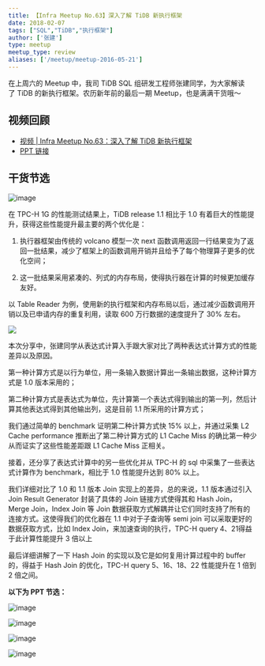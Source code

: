 ```yaml
---
title: 【Infra Meetup No.63】深入了解 TiDB 新执行框架
date: 2018-02-07
tags: ["SQL","TiDB","执行框架"]
author: ['张建']
type: meetup
meetup_type: review
aliases: ['/meetup/meetup-2016-05-21']
---
```



在上周六的 Meetup 中，我司 TiDB SQL 组研发工程师张建同学，为大家解读了 TiDB 的新执行框架。农历新年前的最后一期 Meetup，也是满满干货哦～

## 视频回顾

- [视频 | Infra Meetup No.63：深入了解 TiDB 新执行框架](https://www.bilibili.com/video/av40876899)
- [PPT 链接](https://eyun.baidu.com/s/3o8Wwhn0)

## 干货节选

![image](http://upload-images.jianshu.io/upload_images/542677-d41109f36aadb151?imageMogr2/auto-orient/strip%7CimageView2/2/w/1240)

在 TPC-H 1G 的性能测试结果上，TiDB release 1.1 相比于 1.0 有着巨大的性能提升，获得这些性能提升最主要的两个优化是：

1.  执行器框架由传统的 volcano 模型一次 next 函数调用返回一行结果变为了返回一批结果，减少了框架上的函数调用开销并且给予了每个物理算子更多的优化空间；

2.  这一批结果采用紧凑的、列式的内存布局，使得执行器在计算的时候更加缓存友好。

以 Table Reader 为例，使用新的执行框架和内存布局以后，通过减少函数调用开销以及已申请内存的重复利用，读取 600 万行数据的速度提升了 30% 左右。

![](http://upload-images.jianshu.io/upload_images/542677-bc84cdcf65cbc241?imageMogr2/auto-orient/strip%7CimageView2/2/w/1240)

本次分享中，张建同学从表达式计算入手跟大家对比了两种表达式计算方式的性能差异以及原因。

第一种计算方式是以行为单位，用一条输入数据计算出一条输出数据，这种计算方式是 1.0 版本采用的；

第二种计算方式是表达式为单位，先计算第一个表达式得到输出的第一列，然后计算其他表达式得到其他输出列，这是目前 1.1 所采用的计算方式；

我们通过简单的 benchmark 证明第二种计算方式快 15% 以上，并通过采集 L2 Cache performance 推断出了第二种计算方式的 L1 Cache Miss 的确比第一种少从而证实了这些性能差距跟 L1 Cache Miss 正相关。

接着，还分享了表达式计算中的另一些优化并从 TPC-H 的 sql 中采集了一些表达式计算作为 benchmark，相比于 1.0 性能提升达到 80% 以上。

我们详细对比了 1.0 和 1.1 版本 Join 实现上的差异，总的来说，1.1 版本通过引入 Join Result Generator 封装了具体的 Join 链接方式使得其和 Hash Join，Merge Join，Index Join 等 Join 数据获取方式解耦并让它们同时支持了所有的连接方式。这使得我们的优化器在 1.1 中对于子查询等 semi join 可以采取更好的数据获取方式，比如 Index Join，来加速查询的执行，TPC-H query 4、21得益于此计算性能提升 3 倍以上

最后详细讲解了一下 Hash Join 的实现以及它是如何复用计算过程中的 buffer 的，得益于 Hash Join 的优化，TPC-H query 5、16、18、22 性能提升在 1 倍到 2 倍之间。

**以下为 PPT 节选：**

![image](http://upload-images.jianshu.io/upload_images/542677-80f4653eddd6f64f?imageMogr2/auto-orient/strip%7CimageView2/2/w/1240)

![image](http://upload-images.jianshu.io/upload_images/542677-364a4f8b9cf55cff?imageMogr2/auto-orient/strip%7CimageView2/2/w/1240)

![image](http://upload-images.jianshu.io/upload_images/542677-7e371026ed38720d?imageMogr2/auto-orient/strip%7CimageView2/2/w/1240)

![image](http://upload-images.jianshu.io/upload_images/542677-5234af13fcd2680c?imageMogr2/auto-orient/strip%7CimageView2/2/w/1240)


